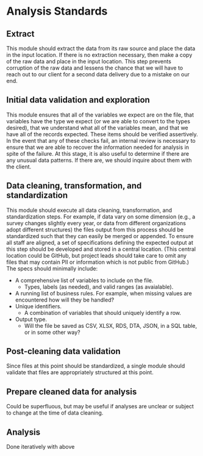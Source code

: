 # Analysis Standards

## Extract
This module should extract the data from its raw source and place the data in the input location. If there is no extraction necessary, then make a copy of the raw data and place in the input location. This step prevents corruption of the raw data and lessens the chance that we will have to reach out to our client for a second data delivery due to a mistake on our end.

## Initial data validation and exploration
This module ensures that all of the variables we expect are on the file, that variables have the type we expect (or we are able to convert to the types desired), that we understand what all of the variables mean, and that we have all of the records expected. These items should be verified assertively. In the event that any of these checks fail, an internal review is necessary to ensure that we are able to recover the information needed for analysis in spite of the failure. At this stage, it is also useful to determine if there are any unusual data patterns. If there are, we should inquire about them with the client.

## Data cleaning, transformation, and standardization
This module should execute all data cleaning, transformation, and standardization steps. For example, if data vary on some dimension (e.g., a survey changes slightly every year, or data from different organizations adopt different structures) the files output from this process should be standardized such that they can easily be merged or appended. To ensure all staff are aligned, a set of specifications defining the expected output at this step should be developed and stored in a central location. (This central location could be GitHub, but project leads should take care to omit any files that may contain PII or information which is not public from GitHub.) The specs should minimally include:

- A comprehensive list of variables to include on the file.
    - Types, labels (as needed), and valid ranges (as avaialable).
- A running list of business rules. For example, when missing values are encountered how will they be handled?
- Unique identifiers.
    - A combination of variables that should uniquely identify a row.
- Output type.
    - Will the file be saved as CSV, XLSX, RDS, DTA, JSON, in a SQL table, or in some other way?

## Post-cleaning data validation
Since files at this point should be standardized, a single module should validate that files are appropriately structured at this point.

## Prepare cleaned data for analysis
Could be superfluous, but may be useful if analyses are unclear or subject to change at the time of data cleaning.

## Analysis
Done iteratively with above 
